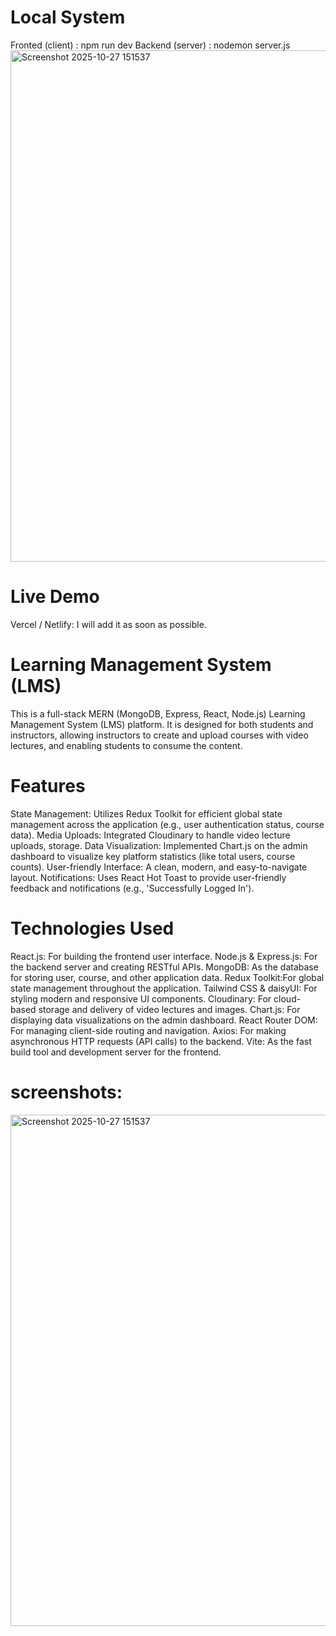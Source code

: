 # Local System 
Fronted (client) : npm run dev 
Backend (server) : nodemon server.js <img width="1887" height="818" alt="Screenshot 2025-10-27 151537" src="https://github.com/user-attachments/assets/129b24f9-4745-4aca-a53e-e3e9412ae68c" />


# Live Demo
Vercel / Netlify: I will add it as soon as possible.

# Learning Management System (LMS)
This is a full-stack MERN (MongoDB, Express, React, Node.js) Learning Management System (LMS) platform. It is designed for both students and instructors, allowing instructors to create and upload courses with video lectures, and enabling students to consume the content.

# Features


State Management: Utilizes Redux Toolkit for efficient global state management across the application (e.g., user authentication status, course data).
Media Uploads: Integrated Cloudinary to handle video lecture uploads, storage.
Data Visualization: Implemented Chart.js on the admin dashboard to visualize key platform statistics (like total users, course counts).
User-friendly Interface: A clean, modern, and easy-to-navigate layout.
Notifications: Uses React Hot Toast to provide user-friendly feedback and notifications (e.g., 'Successfully Logged In').

# Technologies Used

React.js: For building the frontend user interface.
Node.js & Express.js: For the backend server and creating RESTful APIs.
MongoDB: As the database for storing user, course, and other application data.
Redux Toolkit:For global state management throughout the application.
Tailwind CSS & daisyUI: For styling modern and responsive UI components.
Cloudinary: For cloud-based storage and delivery of video lectures and images.
Chart.js: For displaying data visualizations on the admin dashboard.
React Router DOM: For managing client-side routing and navigation.
Axios: For making asynchronous HTTP requests (API calls) to the backend.
Vite: As the fast build tool and development server for the frontend.


# screenshots: 
<img width="1887" height="818" alt="Screenshot 2025-10-27 151537" src="https://github.com/user-attachments/assets/6b90d671-01d8-4461-aa07-b8dc134d2c05" />
